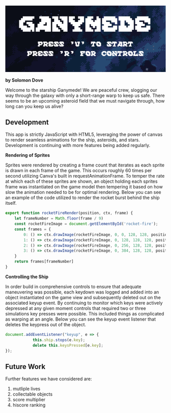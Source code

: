 ![atl text](https://github.com/solomondove/Ganymede/blob/master/assets/screenshot.png?raw=true)

**by Solomon Dove**

Welcome to the starship Ganymede! We are peaceful crew, slogging our way through the galaxy with only a short-range warp to 
keep us safe. There seems to be an upcoming asteroid field that we must navigate through, how long can you keep us alive? 

## Development

This app is strictly JavaScript with HTML5, leveraging the power of canvas to render seamless animations for the ship, 
asteroids, and stars. Development is continuing with more features being added regularly.

**Rendering of Sprites**

Sprites were rendered by creating a frame count that iterates as each sprite is drawn in each frame of the game. 
This occurs roughly 60 times per second utilizing Canva's built in requestAnimationFrame. To temper the rate at which 
each of these sprites are shown, an object holding each sprites frame was instantiated on the game model then tempering 
it based on how slow the animation needed to be for optimal rendering. Below you can see an example of the code 
utilized to render the rocket burst behind the ship itself.

```javascript
export function rocketFireRender(position, ctx, frame) {
    let frameNumber = Math.floor(frame / 9)
    const rocketFireImage = document.getElementById('rocket-fire'); 
    const frames = {
        0: () => ctx.drawImage(rocketFireImage, 0, 0, 128, 128, position[0] - 68, position[1] - 50, 100, 100),
        1: () => ctx.drawImage(rocketFireImage, 0, 128, 128, 128, position[0] - 68, position[1] - 50, 100, 100),
        2: () => ctx.drawImage(rocketFireImage, 0, 256, 128, 128, position[0] - 68, position[1] - 50, 100, 100),
        3: () => ctx.drawImage(rocketFireImage, 0, 384, 128, 128, position[0] - 68, position[1] - 50, 100, 100)
    }
    return frames[frameNumber]
}
```

**Controlling the Ship**

In order build in comprehensive controls to ensure that adequate maneuvering was possible, each keydown was logged
and added into an object instantiated on the game view and subsequently deleted out on the associated keyup event. 
By continuing to monitor which keys were actively depressed at any given moment controls that required two or three 
simulations key presses were possible. This included things as complicated as warping at an angle. Below you can see 
the keyup event listener that deletes the keypress out of the object.


```javascript
document.addEventListener("keyup", e => {
            this.ship.stops(e.key);
            delete this.keysPressed[e.key];
}); 
```

## Future Work

Further features we have considered are: 

1. mutliple lives
2. collectable objects
3. score multiplier
4. hiscore ranking 
